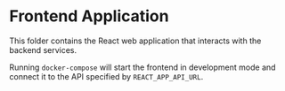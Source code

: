 # Frontend Application

This folder contains the React web application that interacts with the backend services.

Running `docker-compose` will start the frontend in development mode and connect it to the API specified by `REACT_APP_API_URL`.
